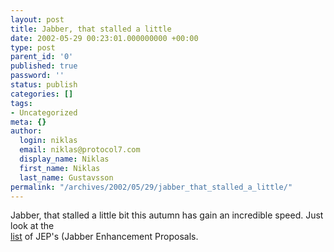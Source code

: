 ```yaml
---
layout: post
title: Jabber, that stalled a little
date: 2002-05-29 00:23:01.000000000 +00:00
type: post
parent_id: '0'
published: true
password: ''
status: publish
categories: []
tags:
- Uncategorized
meta: {}
author:
  login: niklas
  email: niklas@protocol7.com
  display_name: Niklas
  first_name: Niklas
  last_name: Gustavsson
permalink: "/archives/2002/05/29/jabber_that_stalled_a_little/"
---
```

Jabber, that stalled a little bit this autumn has gain an incredible speed. Just look at the  
[list](http://www.jabber.org/jeps/jeplist.html) of JEP's (Jabber Enhancement Proposals.

